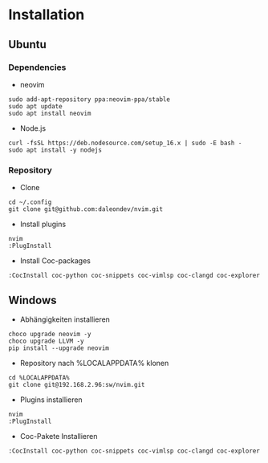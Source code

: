 # Installation

## Ubuntu

### Dependencies

*  neovim
```
sudo add-apt-repository ppa:neovim-ppa/stable
sudo apt update
sudo apt install neovim
```

*  Node.js
```
curl -fsSL https://deb.nodesource.com/setup_16.x | sudo -E bash -
sudo apt install -y nodejs
```

### Repository

*  Clone
```
cd ~/.config
git clone git@github.com:daleondev/nvim.git
```

*  Install plugins
```
nvim
:PlugInstall
```

*  Install Coc-packages
```
:CocInstall coc-python coc-snippets coc-vimlsp coc-clangd coc-explorer
```

## Windows

*  Abhängigkeiten installieren
```
choco upgrade neovim -y
choco upgrade LLVM -y
pip install --upgrade neovim
```


*  Repository nach %LOCALAPPDATA% klonen
```
cd %LOCALAPPDATA%
git clone git@192.168.2.96:sw/nvim.git
```

*  Plugins installieren
```
nvim
:PlugInstall
```


*  Coc-Pakete Installieren
```
:CocInstall coc-python coc-snippets coc-vimlsp coc-clangd coc-explorer
```
